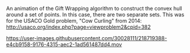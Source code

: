 An animation of the Gift Wrapping algorithm to construct the convex hull around a set of points. In this case, there are two separate sets. This was for the USACO Gold problem, "Cow Curling" from 2014: http://usaco.org/index.php?page=viewproblem2&cpid=382

https://user-images.githubusercontent.com/30028111/218719388-e4cb9158-9176-4315-aec2-1ad561487dd4.mov
